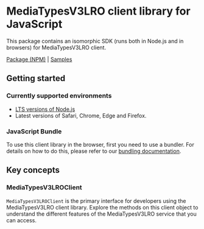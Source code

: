 # MediaTypesV3LRO client library for JavaScript

This package contains an isomorphic SDK (runs both in Node.js and in browsers) for MediaTypesV3LRO client.



[Package (NPM)](https://www.npmjs.com/package/@msinternal/media-types-v3-lro-client) |
[Samples](https://github.com/Azure-Samples/azure-samples-js-management)

## Getting started

### Currently supported environments

- [LTS versions of Node.js](https://nodejs.org/about/releases/)
- Latest versions of Safari, Chrome, Edge and Firefox.





### JavaScript Bundle
To use this client library in the browser, first you need to use a bundler. For details on how to do this, please refer to our [bundling documentation](https://aka.ms/AzureSDKBundling).

## Key concepts

### MediaTypesV3LROClient

`MediaTypesV3LROClient` is the primary interface for developers using the MediaTypesV3LRO client library. Explore the methods on this client object to understand the different features of the MediaTypesV3LRO service that you can access.

